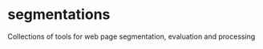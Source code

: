 segmentations
===========
 Collections of tools for web page segmentation, evaluation and processing
